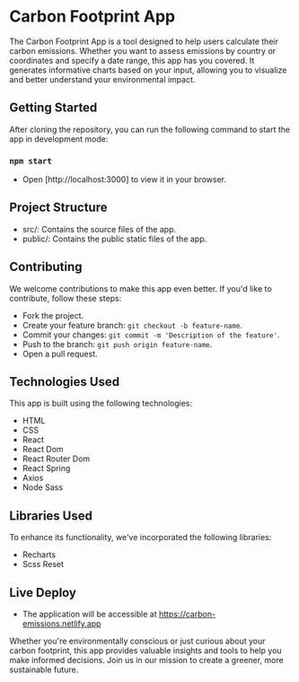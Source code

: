 # Carbon Footprint App

The Carbon Footprint App is a tool designed to help users calculate their carbon emissions. Whether you want to assess emissions by country or coordinates and specify a date range, this app has you covered. It generates informative charts based on your input, allowing you to visualize and better understand your environmental impact.

## Getting Started

After cloning the repository, you can run the following command to start the app in development mode:
### `npm start`

* Open [http://localhost:3000] to view it in your browser.

## Project Structure
* src/: Contains the source files of the app.
* public/: Contains the public static files of the app.

## Contributing 
We welcome contributions to make this app even better. If you'd like to contribute, follow these steps:

* Fork the project.
* Create your feature branch: `git checkout -b feature-name`.
* Commit your changes: `git commit -m 'Description of the feature'`.
* Push to the branch: `git push origin feature-name`.
* Open a pull request.

## Technologies Used
This app is built using the following technologies:
* HTML
* CSS
* React
* React Dom
* React Router Dom
* React Spring
* Axios
* Node Sass

## Libraries Used
To enhance its functionality, we've incorporated the following libraries:
* Recharts
* Scss Reset

## Live Deploy
* The application will be accessible at https://carbon-emissions.netlify.app

Whether you're environmentally conscious or just curious about your carbon footprint, this app provides valuable insights and tools to help you make informed decisions. Join us in our mission to create a greener, more sustainable future.
